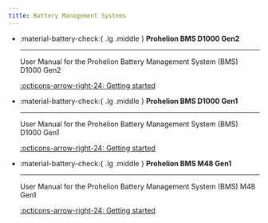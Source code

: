 ```yaml
---
title: Battery Management Systems
---
```


<div class="grid cards" markdown>

-   :material-battery-check:{ .lg .middle } __Prohelion BMS D1000 Gen2__

    ---

    User Manual for the Prohelion Battery Management System (BMS) D1000 Gen2

    [:octicons-arrow-right-24: Getting started](Prohelion_BMS_D1000_Gen2/index.md)

-   :material-battery-check:{ .lg .middle } __Prohelion BMS D1000 Gen1__

    ---

    User Manual for the Prohelion Battery Management System (BMS) D1000 Gen1

    [:octicons-arrow-right-24: Getting started](Prohelion_BMS_D1000_Gen1/index.md)

-   :material-battery-check:{ .lg .middle } __Prohelion BMS M48 Gen1__

    ---

    User Manual for the Prohelion Battery Management System (BMS) M48 Gen1

    [:octicons-arrow-right-24: Getting started](Prohelion_BMS_M48_Gen1/index.md)

</div>
